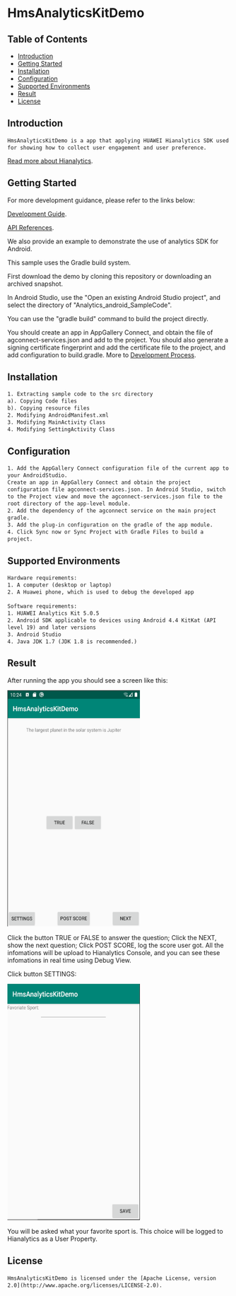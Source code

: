 # HmsAnalyticsKitDemo


## Table of Contents

* [Introduction](#introduction)
* [Getting Started](#Getting-Started)
* [Installation](#installation)
* [Configuration ](#configuration )
* [Supported Environments](#supported-environments)
* [Result](#Result)
* [License](#license)


## Introduction
    HmsAnalyticsKitDemo is a app that applying HUAWEI Hianalytics SDK used for showing how to collect user engagement and user preference.
[Read more about Hianalytics](https://developer.huawei.com/consumer/en/doc/development/HMSCore-Guides-V5/introduction-0000001050745149-V5).

## Getting Started

For more development guidance, please refer to the links below:

[Development Guide](https://developer.huawei.com/consumer/en/doc/development/HMSCore-Guides-V5/android-dev-process-0000001050163813-V5).

[API References](https://developer.huawei.com/consumer/en/doc/development/HMSCore-References-V5/android-api-analytics-overview-0000001051067140-V5).

We also provide an example to demonstrate the use of analytics SDK for Android.

This sample uses the Gradle build system.

First download the demo by cloning this repository or downloading an archived snapshot.

In Android Studio, use the "Open an existing Android Studio project", and select the directory of "Analytics_android_SampleCode".

You can use the "gradle build" command to build the project directly.

You should create an app in AppGallery Connect, and obtain the file of agconnect-services.json and add to the project. You should also generate a signing certificate fingerprint and add the certificate file to the project, and add configuration to build.gradle. More to [Development Process](https://developer.huawei.com/consumer/en/doc/development/HMSCore-Guides-V5/android-dev-process-0000001050163813-V5).


## Installation
    1. Extracting sample code to the src directory
    a). Copying Code files
    b). Copying resource files
    2. Modifying AndroidManifest.xml
    3. Modifying MainActivity Class
    4. Modifying SettingActivity Class

## Configuration
    1. Add the AppGallery Connect configuration file of the current app to your AndroidStudio.
    Create an app in AppGallery Connect and obtain the project configuration file agconnect-services.json. In Android Studio, switch to the Project view and move the agconnect-services.json file to the root directory of the app-level module. 
    2. Add the dependency of the agconnect service on the main project gradle.
    3. Add the plug-in configuration on the gradle of the app module.
    4. Click Sync now or Sync Project with Gradle Files to build a project.

## Supported Environments
    Hardware requirements:
    1. A computer (desktop or laptop)
    2. A Huawei phone, which is used to debug the developed app
    
    Software requirements:
    1. HUAWEI Analytics Kit 5.0.5
    2. Android SDK applicable to devices using Android 4.4 KitKat (API level 19) and later versions
    3. Android Studio 
    4. Java JDK 1.7 (JDK 1.8 is recommended.)

## Result
After running the app you should see a screen like this:

<img src="./images/screen_0.PNG" height="534" width="300" style="max-width:100%;">

Click the button TRUE or FALSE to answer the question; Click the NEXT, show the next question; Click POST SCORE, log the score user got. All the infomations will be upload to Hianalytics Console, and you can see these infomations in real time using Debug View.

Click button SETTINGS:

<img src="./images/screen_1.PNG" height="534" width="300" style="max-width:100%;">

You will be asked what your favorite sport is. This choice will be logged to Hianalytics as a User Property.


##  License
    HmsAnalyticsKitDemo is licensed under the [Apache License, version 2.0](http://www.apache.org/licenses/LICENSE-2.0).

